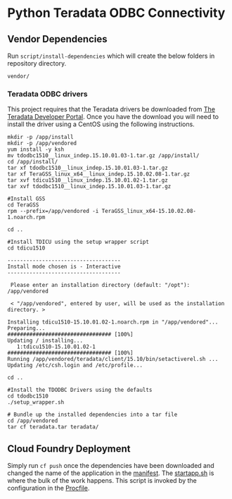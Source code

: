 # Python Teradata ODBC Connectivity

## Vendor Dependencies
Run `script/install-dependencies` which will create the below folders in repository directory.

```
vendor/
```
### Teradata ODBC drivers

This project requires that the Teradata drivers be downloaded from [The Teradata Developer Portal](http://downloads.teradata.com/download/connectivity/odbc-driver/linux). Once you have the download you will need to install the driver using a CentOS using the following instructions.

```
mkdir -p /app/install
mkdir -p /app/vendored
yum install -y ksh
mv tdodbc1510__linux_indep.15.10.01.03-1.tar.gz /app/install/
cd /app/install/
tar xf tdodbc1510__linux_indep.15.10.01.03-1.tar.gz
tar xf TeraGSS_linux_x64__linux_indep.15.10.02.08-1.tar.gz
tar xvf tdicu1510__linux_indep.15.10.01.02-1.tar.gz
tar xvf tdodbc1510__linux_indep.15.10.01.03-1.tar.gz

#Install GSS
cd TeraGSS
rpm --prefix=/app/vendored -i TeraGSS_linux_x64-15.10.02.08-1.noarch.rpm

cd ..

#Install TDICU using the setup wrapper script
cd tdicu1510

------------------------------------
Install mode chosen is - Interactive
------------------------------------

 Please enter an installation directory (default: "/opt"): /app/vendored

 < "/app/vendored", entered by user, will be used as the installation directory. >

Installing tdicu1510-15.10.01.02-1.noarch.rpm in "/app/vendored"...
Preparing...                          ################################# [100%]
Updating / installing...
   1:tdicu1510-15.10.01.02-1          ################################# [100%]
Running /app/vendored/teradata/client/15.10/bin/setactiverel.sh ...
Updating /etc/csh.login and /etc/profile...

cd ..

#Install the TDODBC Drivers using the defaults
cd tdodbc1510
./setup_wrapper.sh

# Bundle up the installed dependencies into a tar file
cd /app/vendored
tar cf teradata.tar teradata/
```

## Cloud Foundry Deployment
Simply run `cf push` once the dependencies have been downloaded and changed the
name of the application in the [manifest](manifest.yml). The [startapp.sh](script/statapp.sh)
is where the bulk of the work happens. This script is invoked by the configuration in
the [Procfile](Procfile).
